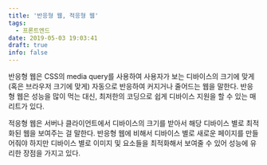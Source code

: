 ```yaml
---
title: '반응형 웹, 적응형 웹'
tags:
  - 프론트엔드
date: 2019-05-03 19:03:41
draft: true
info: false
---
```


반응형 웹은 CSS의 media query를 사용하여 사용자가 보는 디바이스의 크기에 맞게 (혹은 브라우저 크기에 맞게) 자동으로 반응하여 커지거나 줄어드는 웹을 말한다. 반응형 웹은 성능을 많이 먹는 대신, 최저한의 코딩으로 쉽게 디바이스 지원을 할 수 있는 매리트가 있다.

적응형 웹은 서버나 클라이언트에서 디바이스의 크기를 받아서 해당 디바이스 별로 최적화된 웹을 보여주는 걸 말한다. 반응형 웹에 비해서 디바이스 별로 새로운 페이지를 만들어줘야 하지만 디바이스 별로 이미지 및 요소들을 최적화해서 보여줄 수 있어 성능에 유리한 장점을 가지고 있다.
